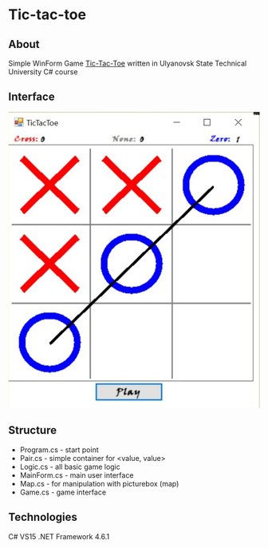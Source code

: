 # Tic-tac-toe

## About
Simple WinForm Game [Tic-Tac-Toe](https://en.wikipedia.org/wiki/Tic-tac-toe "Tic-Tac-Toe") 
written in Ulyanovsk State Technical University C# course

## Interface
![Interface-img](https://github.com/Bubliks/Tic-tac-toe/blob/master/img/img.png "Interface")

## Structure
* Program.cs - start point
* Pair.cs - simple container for <value, value> 
* Logic.cs - all basic game logic
* MainForm.cs - main user interface  
* Map.cs - for manipulation with picturebox (map)
* Game.cs - game interface

## Technologies
C# VS15 .NET Framework 4.6.1
